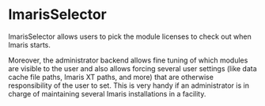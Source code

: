 ImarisSelector
==============

ImarisSelector allows users to pick the module licenses to check out when Imaris starts.

Moreover, the administrator backend allows fine tuning of which modules are visible to the
user and also allows forcing several user settings (like data cache file paths, Imaris XT
paths, and more) that are otherwise responsibility of the user to set. This is very handy
if an administrator is in charge of maintaining several Imaris installations in a facility.
